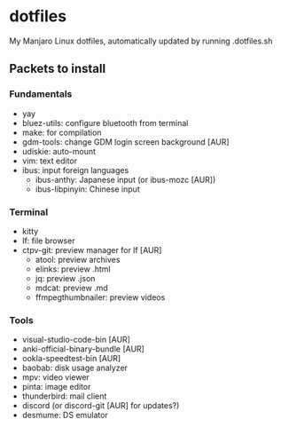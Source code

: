 # dotfiles

My Manjaro Linux dotfiles, automatically updated by running .dotfiles.sh

## Packets to install

### Fundamentals

- yay
- bluez-utils: configure bluetooth from terminal
- make: for compilation
- gdm-tools: change GDM login screen background [AUR]
- udiskie: auto-mount
- vim: text editor
- ibus: input foreign languages
  * ibus-anthy: Japanese input (or ibus-mozc [AUR])
  * ibus-libpinyin: Chinese input

### Terminal

- kitty
- lf: file browser
- ctpv-git: preview manager for lf [AUR]
  * atool: preview archives
  * elinks: preview .html
  * jq: preview .json
  * mdcat: preview .md
  * ffmpegthumbnailer: preview videos

### Tools

- visual-studio-code-bin [AUR]
- anki-official-binary-bundle [AUR]
- ookla-speedtest-bin [AUR]
- baobab: disk usage analyzer
- mpv: video viewer
- pinta: image editor
- thunderbird: mail client
- discord (or discord-git [AUR] for updates?)
- desmume: DS emulator
